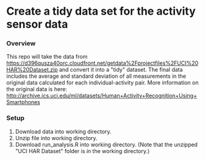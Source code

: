 Create a tidy data set for the activity sensor data
===================================================


### Overview
This repo will take the data from https://d396qusza40orc.cloudfront.net/getdata%2Fprojectfiles%2FUCI%20HAR%20Dataset.zip and convert it into a "tidy" dataset. The final data includes the average and standard deviation of all measurements in the original data calculated for each individual-activity pair. More information on the original data is here: http://archive.ics.uci.edu/ml/datasets/Human+Activity+Recognition+Using+Smartphones 

### Setup
1. Download data into working directory.
2. Unzip file into working directory.
3. Download run_analysis.R into working directory. (Note that the unzipped "UCI HAR Dataset" folder is *in* the working directory.)